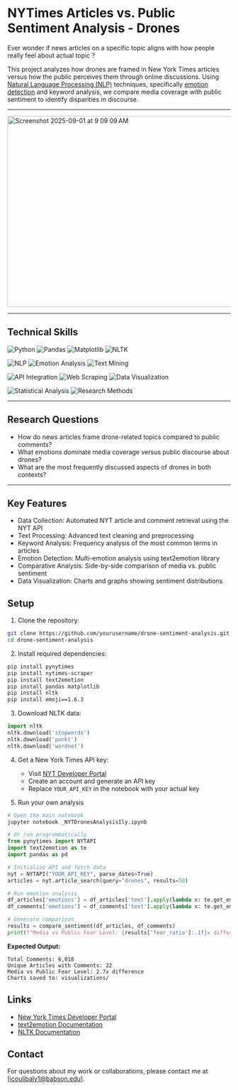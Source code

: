 # NYTimes Articles vs. Public Sentiment Analysis - Drones

Ever wonder if news articles on a specific topic aligns with how people really feel about actual topic ? 

This project analyzes how drones are framed in New York Times articles versus how the public perceives them through online discussions. Using [Natural Language Processing (NLP)](https://web.stanford.edu/~jurafsky/slp3/) techniques, specifically [emotion detection](https://ieeexplore.ieee.org/document/8456602) and keyword analysis, we compare media coverage with public sentiment to identify disparities in discourse.

---

<img width="953" height="430" alt="Screenshot 2025-09-01 at 9 09 09 AM" src="https://github.com/user-attachments/assets/840cf1cd-147f-4bbb-8368-4b701deb844d" />

---

## Technical Skills 

<div align="left">

![Python](https://img.shields.io/badge/Python-3776AB?style=for-the-badge&logo=python&logoColor=white)
![Pandas](https://img.shields.io/badge/Pandas-150458?style=for-the-badge&logo=pandas&logoColor=white)
![Matplotlib](https://img.shields.io/badge/Matplotlib-11557c?style=for-the-badge&logo=python&logoColor=white)
![NLTK](https://img.shields.io/badge/NLTK-85C1E9?style=for-the-badge&logo=python&logoColor=white)

![NLP](https://img.shields.io/badge/Natural_Language_Processing-FF6B6B?style=for-the-badge&logo=buffer&logoColor=white)
![Emotion Analysis](https://img.shields.io/badge/Emotion_Analysis-FECA57?style=for-the-badge&logo=atom&logoColor=white)
![Text Mining](https://img.shields.io/badge/Text_Mining-FF9FF3?style=for-the-badge&logo=elasticsearch&logoColor=white)

![API Integration](https://img.shields.io/badge/API_Integration-45B7D1?style=for-the-badge&logo=fastapi&logoColor=white)
![Web Scraping](https://img.shields.io/badge/Web_Scraping-54A0FF?style=for-the-badge&logo=scrapy&logoColor=white)
![Data Visualization](https://img.shields.io/badge/Data_Visualization-4ECDC4?style=for-the-badge&logo=plotly&logoColor=white)

![Statistical Analysis](https://img.shields.io/badge/Statistical_Analysis-96CEB4?style=for-the-badge&logo=scipy&logoColor=white)
![Research Methods](https://img.shields.io/badge/Research_Methodology-A8E6CF?style=for-the-badge&logo=academia&logoColor=white)

</div>

---

## Research Questions

- How do news articles frame drone-related topics compared to public comments?
- What emotions dominate media coverage versus public discourse about drones?
- What are the most frequently discussed aspects of drones in both contexts?

---

## Key Features

- Data Collection: Automated NYT article and comment retrieval using the NYT API
- Text Processing: Advanced text cleaning and preprocessing
- Keyword Analysis: Frequency analysis of the most common terms in articles
- Emotion Detection: Multi-emotion analysis using text2emotion library
- Comparative Analysis: Side-by-side comparison of media vs. public sentiment
- Data Visualization: Charts and graphs showing sentiment distributions

## Setup 

1. Clone the repository:
```bash
git clone https://github.com/yourusername/drone-sentiment-analysis.git
cd drone-sentiment-analysis
```

2. Install required dependencies:
```bash
pip install pynytimes
pip install nytimes-scraper
pip install text2emotion
pip install pandas matplotlib
pip install nltk
pip install emoji==1.6.3
```

3. Download NLTK data:
```python
import nltk
nltk.download('stopwords')
nltk.download('punkt')
nltk.download('wordnet')
```

4. Get a New York Times API key:
   - Visit [NYT Developer Portal](https://developer.nytimes.com/)
   - Create an account and generate an API key
   - Replace `YOUR_API_KEY` in the notebook with your actual key
  
5. Run your own analysis

```python
# Open the main notebook
jupyter notebook _NYTDronesAnalysisIly.ipynb

# Or run programmatically
from pynytimes import NYTAPI
import text2emotion as te
import pandas as pd

# Initialize API and fetch data
nyt = NYTAPI("YOUR_API_KEY", parse_dates=True)
articles = nyt.article_search(query="drones", results=50)

# Run emotion analysis
df_articles['emotions'] = df_articles['text'].apply(lambda x: te.get_emotion(x))
df_comments['emotions'] = df_comments['text'].apply(lambda x: te.get_emotion(x))

# Generate comparison
results = compare_sentiment(df_articles, df_comments)
print(f"Media vs Public Fear Level: {results['fear_ratio']:.1f}x difference")
```

**Expected Output:**
```
Total Comments: 6,018
Unique Articles with Comments: 22
Media vs Public Fear Level: 2.7x difference
Charts saved to: visualizations/
```

## Links

- [New York Times Developer Portal](https://developer.nytimes.com/)
- [text2emotion Documentation](https://pypi.org/project/text2emotion/)
- [NLTK Documentation](https://www.nltk.org/)

## Contact

For questions about my work or collaborations, please contact me at [icoulibaly1@babson.edu].
